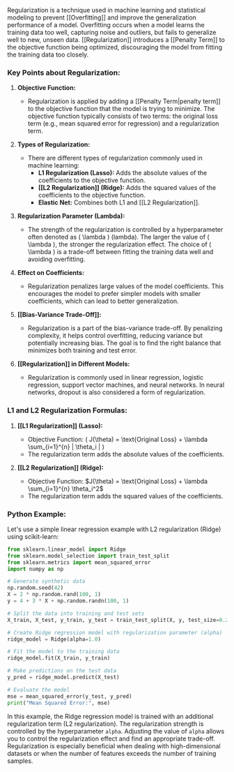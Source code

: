 Regularization is a technique used in machine learning and statistical modeling to prevent [[Overfitting]] and improve the generalization performance of a model. Overfitting occurs when a model learns the training data too well, capturing noise and outliers, but fails to generalize well to new, unseen data. [[Regularization]] introduces a [[Penalty Term]] to the objective function being optimized, discouraging the model from fitting the training data too closely.

### Key Points about Regularization:

1. **Objective Function:**
   - Regularization is applied by adding a [[Penalty Term|penalty term]] to the objective function that the model is trying to minimize. The objective function typically consists of two terms: the original loss term (e.g., mean squared error for regression) and a regularization term.

2. **Types of Regularization:**
   - There are different types of regularization commonly used in machine learning:
     - **L1 Regularization (Lasso):** Adds the absolute values of the coefficients to the objective function.
     - **[[L2 Regularization]] (Ridge):** Adds the squared values of the coefficients to the objective function.
     - **Elastic Net:** Combines both L1 and [[L2 Regularization]].

3. **Regularization Parameter (Lambda):**
   - The strength of the regularization is controlled by a hyperparameter often denoted as \( \lambda \) (lambda). The larger the value of \( \lambda \), the stronger the regularization effect. The choice of \( \lambda \) is a trade-off between fitting the training data well and avoiding overfitting.

4. **Effect on Coefficients:**
   - Regularization penalizes large values of the model coefficients. This encourages the model to prefer simpler models with smaller coefficients, which can lead to better generalization.

5. **[[Bias-Variance Trade-Off]]:**
   - Regularization is a part of the bias-variance trade-off. By penalizing complexity, it helps control overfitting, reducing variance but potentially increasing bias. The goal is to find the right balance that minimizes both training and test error.

6. **[[Regularization]] in Different Models:**
   - Regularization is commonly used in linear regression, logistic regression, support vector machines, and neural networks. In neural networks, dropout is also considered a form of regularization.

### L1 and L2 Regularization Formulas:

1. **[[L1 Regularization]] (Lasso):**
   - Objective Function: \( J(\theta) = \text{Original Loss} + \lambda \sum_{i=1}^{n} | \theta_i | \)
   - The regularization term adds the absolute values of the coefficients.

2. **[[L2 Regularization]] (Ridge):**
   - Objective Function: $J(\theta) = \text{Original Loss} + \lambda \sum_{i=1}^{n} \theta_i^2$
   - The regularization term adds the squared values of the coefficients.

### Python Example:

Let's use a simple linear regression example with L2 regularization (Ridge) using scikit-learn:

```python
from sklearn.linear_model import Ridge
from sklearn.model_selection import train_test_split
from sklearn.metrics import mean_squared_error
import numpy as np

# Generate synthetic data
np.random.seed(42)
X = 2 * np.random.rand(100, 1)
y = 4 + 3 * X + np.random.randn(100, 1)

# Split the data into training and test sets
X_train, X_test, y_train, y_test = train_test_split(X, y, test_size=0.2, random_state=42)

# Create Ridge regression model with regularization parameter (alpha)
ridge_model = Ridge(alpha=1.0)

# Fit the model to the training data
ridge_model.fit(X_train, y_train)

# Make predictions on the test data
y_pred = ridge_model.predict(X_test)

# Evaluate the model
mse = mean_squared_error(y_test, y_pred)
print("Mean Squared Error:", mse)
```

In this example, the Ridge regression model is trained with an additional regularization term (L2 regularization). The regularization strength is controlled by the hyperparameter `alpha`. Adjusting the value of `alpha` allows you to control the regularization effect and find an appropriate trade-off. Regularization is especially beneficial when dealing with high-dimensional datasets or when the number of features exceeds the number of training samples.